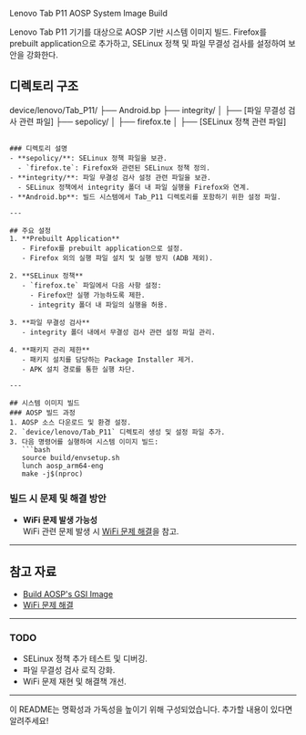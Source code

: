 Lenovo Tab P11 AOSP System Image Build

Lenovo Tab P11 기기를 대상으로 AOSP 기반 시스템 이미지 빌드. 
Firefox를 prebuilt application으로 추가하고, SELinux 정책 및 파일 무결성 검사를 설정하여 보안을 강화한다.

## 디렉토리 구조
device/lenovo/Tab_P11/
├── Android.bp
├── integrity/
│   ├── [파일 무결성 검사 관련 파일]
├── sepolicy/
│   ├── firefox.te
│   ├── [SELinux 정책 관련 파일]
```

### 디렉토리 설명
- **sepolicy/**: SELinux 정책 파일을 보관.
  - `firefox.te`: Firefox와 관련된 SELinux 정책 정의.
- **integrity/**: 파일 무결성 검사 설정 관련 파일을 보관.
  - SELinux 정책에서 integrity 폴더 내 파일 실행을 Firefox와 연계.
- **Android.bp**: 빌드 시스템에서 Tab_P11 디렉토리를 포함하기 위한 설정 파일.

---

## 주요 설정
1. **Prebuilt Application**
   - Firefox를 prebuilt application으로 설정.
   - Firefox 외의 실행 파일 설치 및 실행 방지 (ADB 제외).

2. **SELinux 정책**
   - `firefox.te` 파일에서 다음 사항 설정:
     - Firefox만 실행 가능하도록 제한.
     - integrity 폴더 내 파일의 실행을 허용.

3. **파일 무결성 검사**
   - integrity 폴더 내에서 무결성 검사 관련 설정 파일 관리.

4. **패키지 관리 제한**
   - 패키지 설치를 담당하는 Package Installer 제거.
   - APK 설치 경로를 통한 실행 차단.

---

## 시스템 이미지 빌드
### AOSP 빌드 과정
1. AOSP 소스 다운로드 및 환경 설정.
2. `device/lenovo/Tab_P11` 디렉토리 생성 및 설정 파일 추가.
3. 다음 명령어를 실행하여 시스템 이미지 빌드:
   ```bash
   source build/envsetup.sh
   lunch aosp_arm64-eng
   make -j$(nproc)
   ```

### 빌드 시 문제 및 해결 방안
- **WiFi 문제 발생 가능성**  
  WiFi 관련 문제 발생 시 [WiFi 문제 해결](https://www.notion.so/hwseclab/wifi-cae1f4956a444c1caa6dd1eb58f0f25b?pvs=4)을 참고.

---

## 참고 자료
- [Build AOSP's GSI Image](https://www.notion.so/hwseclab/Build-System-Image-9a1add6c3dd440b1aeabe5c2ec521624?pvs=4)
- [WiFi 문제 해결](https://www.notion.so/hwseclab/wifi-cae1f4956a444c1caa6dd1eb58f0f25b?pvs=4)

---

### TODO
- SELinux 정책 추가 테스트 및 디버깅.
- 파일 무결성 검사 로직 강화.
- WiFi 문제 재현 및 해결책 개선.

--- 

이 README는 명확성과 가독성을 높이기 위해 구성되었습니다. 추가할 내용이 있다면 알려주세요!
